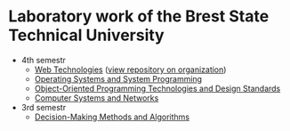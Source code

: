 # Laboratory work of the Brest State Technical University

- 4th semestr
    - [Web Technologies](https://github.com/Pavel-Innokentevich-Galanin/BrSTU_Web-Technologies) ([view repository on organization](https://github.com/lwwwrjke-org/po-4-wt))
    - [Operating Systems and System Programming](https://github.com/Pavel-Innokentevich-Galanin/BrSTU_Operating-Systems-and-System-Programming)
    - [Object-Oriented Programming Technologies and Design Standards](https://github.com/Pavel-Innokentevich-Galanin/BrSTU_Object-Oriented-Programming-Technologies-and-Design-Standards)
    - [Computer Systems and Networks](https://github.com/Pavel-Innokentevich-Galanin/BrSTU_Computer-Systems-and-Networks)
- 3rd semestr
    - [Decision-Making Methods and Algorithms](https://github.com/Pavel-Innokentevich-Galanin/BrSTU_Decision-Making-Methods-and-Algorithms)
